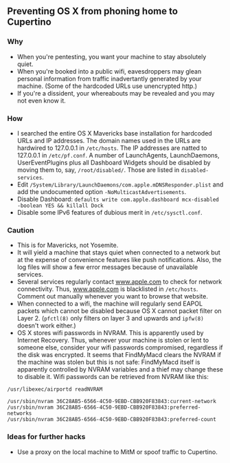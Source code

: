## Preventing OS X from phoning home to Cupertino

### Why

* When you're pentesting, you want your machine to stay absolutely quiet.
* When you're booked into a public wifi, eavesdroppers may glean personal information from traffic inadvertantly generated by your machine. (Some of the hardcoded URLs use unencrypted http.)
* If you're a dissident, your whereabouts may be revealed and you may not even know it.

### How

* I searched the entire OS X Mavericks base installation for hardcoded URLs and IP addresses. The domain names used in the URLs are hardwired to 127.0.0.1 in `/etc/hosts`. The IP addresses are natted to 127.0.0.1 in `/etc/pf.conf`. A number of LaunchAgents, LaunchDaemons, UserEventPlugins plus all Dashboard Widgets should be disabled by moving them to, say, `/root/disabled/`. Those are listed in `disabled-services`.
* Edit `/System/Library/LaunchDaemons/com.apple.mDNSResponder.plist` and add the undocumented option `-NoMulticastAdvertisements`.
* Disable Dashboard: `defaults write com.apple.dashboard mcx-disabled -boolean YES && killall Dock`
* Disable some IPv6 features of dubious merit in `/etc/sysctl.conf`.

### Caution

* This is for Mavericks, not Yosemite.
* It will yield a machine that stays quiet when connected to a network but at the expense of convenience features like push notifications. Also, the log files will show a few error messages because of unavailable services.
* Several services regularly contact www.apple.com to check for network connectivity. Thus, www.apple.com is blacklisted in `/etc/hosts`. Comment out manually whenever you want to browse that website.
* When connected to a wifi, the machine will regularly send EAPOL packets which cannot be disabled because OS X cannot packet filter on Layer 2. (`pfctl(8)` only filters on layer 3 and upwards and `ipfw(8)` doesn't work either.)
* OS X stores wifi passwords in NVRAM. This is apparently used by Internet Recovery. Thus, whenever your machine is stolen or lent to someone else, consider your wifi passwords compromised, regardless if the disk was encrypted. It seems that FindMyMacd clears the NVRAM if the machine was stolen but this is not safe: FindMyMacd itself is apparently controlled by NVRAM variables and a thief may change these to disable it. Wifi passwords can be retrieved from NVRAM like this:
```
/usr/libexec/airportd readNVRAM

/usr/sbin/nvram 36C28AB5-6566-4C50-9EBD-CBB920F83843:current-network
/usr/sbin/nvram 36C28AB5-6566-4C50-9EBD-CBB920F83843:preferred-networks
/usr/sbin/nvram 36C28AB5-6566-4C50-9EBD-CBB920F83843:preferred-count
```

### Ideas for further hacks

* Use a proxy on the local machine to MitM or spoof traffic to Cupertino.
